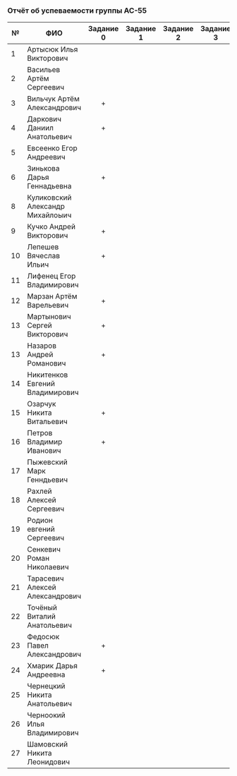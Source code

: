### Отчёт об успеваемости группы АС-55 

|№ |  ФИО                              | Задание 0 | Задание 1 | Задание 2 | Задание 3 | Задание 4 |
|--|-----------------------------------|:---------:|:---------:|:---------:|:---------:|:---------:|
|1 | Артысюк Илья Викторович           |           |           |           |           |           |
|2 | Васильев Артём Сергеевич          |           |           |           |           |           |
|3 | Вильчук Артём Александрович       |     +     |           |           |           |           |
|4 | Даркович Даниил Анатольевич       |     +     |           |           |           |           |
|5 | Евсеенко Егор Андреевич           |           |           |           |           |           |
|6 | Зинькова Дарья Геннадьевна        |     +     |           |           |           |           |
|8 | Куликовский Александр Михайлоыич  |           |           |           |           |           |
|9 | Кучко Андрей Викторович           |     +     |           |           |           |           |
|10| Лепешев Вячеслав Ильич            |     +     |           |           |           |           |
|11| Лифенец Егор Владимирович         |           |           |           |           |           |
|12| Марзан Артём Варельевич           |     +     |           |           |           |           |
|13| Мартынович Сергей Викторович      |     +     |           |           |           |           |
|13| Назаров Андрей Романович          |     +     |           |           |           |           |
|14| Никитенков Евгений Владимирович   |           |           |           |           |           |
|15| Озарчук Никита Витальевич         |     +     |           |           |           |           |
|16| Петров Владимир Иванович          |     +     |           |           |           |           |
|17| Пыжевский Марк Генндьевич         |           |           |           |           |           |
|18| Рахлей Алексей Сергеевич          |           |           |           |           |           |
|19| Родион евгений Сергеевич          |           |           |           |           |           |
|20| Сенкевич Роман Николаевич         |           |           |           |           |           |
|21| Тарасевич Алексей Александрович   |           |           |           |           |           |
|22| Точёный Виталий Анатольевич       |           |           |           |           |           |
|23| Федосюк Павел Александрович       |     +     |           |           |           |           |
|24| Хмарик Дарья Андреевна            |     +     |           |           |           |           |
|25| Чернецкий Никита Анатольевич      |           |           |           |           |           |
|26| Черноокий Илья Владимирович       |           |           |           |           |           |
|27| Шамовский Никита Леонидович       |           |           |           |           |           |
